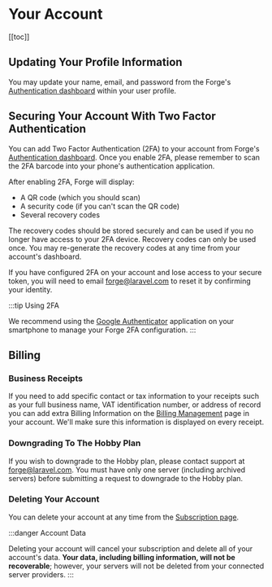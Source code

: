 # Your Account

[[toc]]

## Updating Your Profile Information

You may update your name, email, and password from the Forge's [Authentication dashboard](https://forge.laravel.com/user/profile#/authentication) within your user profile.

## Securing Your Account With Two Factor Authentication

You can add Two Factor Authentication (2FA) to your account from Forge's [Authentication dashboard](https://forge.laravel.com/user/profile#/authentication). Once you enable 2FA, please remember to scan the 2FA barcode into your phone's authentication application.

After enabling 2FA, Forge will display:

- A QR code (which you should scan)
- A security code (if you can't scan the QR code)
- Several recovery codes

The recovery codes should be stored securely and can be used if you no longer have access to your 2FA device. Recovery codes can only be used once. You may re-generate the recovery codes at any time from your account's dashboard.

If you have configured 2FA on your account and lose access to your secure token, you will need to email [forge@laravel.com](mailto:forge@laravel.com) to reset it by confirming your identity.

:::tip Using 2FA

We recommend using the [Google Authenticator](https://support.google.com/accounts/answer/1066447) application on your smartphone to manage your Forge 2FA configuration.
:::

## Billing

### Business Receipts

If you need to add specific contact or tax information to your receipts such as your full business name, VAT identification number, or address of record you can add extra Billing Information on the [Billing Management](https://forge.laravel.com/billing) page in your account. We'll make sure this information is displayed on every receipt.

### Downgrading To The Hobby Plan

If you wish to downgrade to the Hobby plan, please contact support at [forge@laravel.com](mailto:forge@laravel.com). You must have only one server (including archived servers) before submitting a request to downgrade to the Hobby plan.

### Deleting Your Account

You can delete your account at any time from the [Subscription page](https://forge.laravel.com/user/profile#/subscription).

:::danger Account Data

Deleting your account will cancel your subscription and delete all of your account's data. **Your data, including billing information, will not be recoverable**; however, your servers will not be deleted from your connected server providers.
:::
